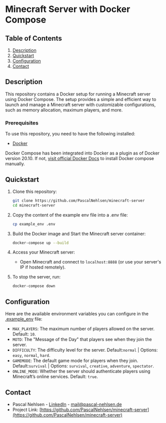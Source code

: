 # Minecraft Server with Docker Compose

## Table of Contents

1. [Description](#description)
2. [Quickstart](#quickstart)
3. [Configuration](#configuration)
4. [Contact](#contact)

## Description

This repository contains a Docker setup for running a Minecraft server using Docker Compose. The setup provides a simple and efficient way to launch and manage a Minecraft server with customizable configurations, such as memory allocation, maximum players, and more.

### Prerequisites

To use this repository, you need to have the following installed:

- [Docker](https://www.docker.com/products/docker-desktop)

Docker Compose has been integrated into Docker as a plugin as of Docker version 20.10.
If not, [visit official Docker Docs](https://docs.docker.com/compose/install/) to install Docker compose manually.

## Quickstart

1. Clone this repository:

   ```bash
   git clone https://github.com/PascalNehlsen/minecraft-server
   cd minecraft-server
   ```

2. Copy the content of the example env file into a .env file:

   ```bash
   cp example_env .env
   ```

3. Build the Docker image and Start the Minecraft server container:

   ```bash
   docker-compose up --build
   ```

4. Access your Minecraft server:

   - Open Minecraft and connect to `localhost:8888` (or use your server's IP if hosted remotely).

5. To stop the server, run:

   ```bash
   docker-compose down
   ```

## Configuration

Here are the available environment variables you can configure in the [.example_env](./.example_env) file:

- `MAX_PLAYERS`: The maximum number of players allowed on the server. Default: `10`.
- `MOTD`: The "Message of the Day" that players see when they join the server.
- `DIFFICULTY`: The difficulty level for the server. Default:`normal` | Options: `easy`, `normal`, `hard`.
- `GAMEMODE`: The default game mode for players when they join. Default:`survival` | Options: `survival`, `creative`, `adventure`, `spectator`.
- `ONLINE_MODE`: Whether the server should authenticate players using Minecraft’s online services. Default: `true`.

## Contact

- Pascal Nehlsen - [LinkedIn](https://www.linkedin.com/in/pascal-nehlsen) - [mail@pascal-nehlsen.de](mailto:mail@pascal-nehlsen.de)
- Project Link: [https://github.com/PascalNehlsen/minecraft-server](https://github.com/PascalNehlsen/minecraft-server)
